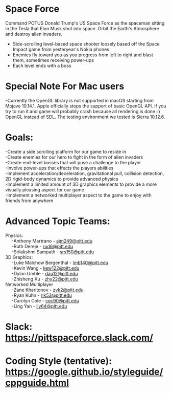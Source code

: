 # Space Force

Command POTUS Donald Trump's US Space Force as the spaceman sitting in the Tesla that Elon Musk shot into space. Orbit the Earth's Atmosphere and destroy alien invaders.
- Side-scrolling level-based space shooter loosely based off the Space Impact game from yesteryear's Nokia phones
- Enemies fly toward you as you progress from left to right and blast them, sometimes receiving power-ups
- Each level ends with a boss


# Special Note For Mac users
-Currently the OpenGL library is not supported in macOS starting from Mojave 10.14.1. Apple officially stops the support of basic OpenGL API. If you try to run it and game will probably crash because all rendering is done in OpenGL instead of SDL. The testing environment we tested is Sierra 10.12.6.

# Goals:

-Create a side scrolling platform for our game to reside in <br />
-Create enemies for our hero to fight in the form of alien invaders <br />
-Create end-level bosses that will pose a challenge to the player <br />
-Involve power-ups that effects the players abilities <br />
-Implement acceleration/deceleration, gravitational pull, collision detection, 2D rigid-body dynamics to provide advanced physics <br />
-Implement a limited amount of 3D graphics elements to provide a more visually pleasing aspect for our game <br />
-Implement a networked multiplayer aspect to the game to enjoy with friends from anywhere <br />

# Advanced Topic Teams:
Physics: <br />
&nbsp;&nbsp;&nbsp;&nbsp;&nbsp;-Anthony Martrano - ajm249@pitt.edu <br />
&nbsp;&nbsp;&nbsp;&nbsp;&nbsp;-Ruth Dereje - rud6@pitt.edu <br />
&nbsp;&nbsp;&nbsp;&nbsp;&nbsp;-Srilakshmi Sampath - srs150@pitt.edu <br />
3D Graphics: <br />
&nbsp;&nbsp;&nbsp;&nbsp;&nbsp;-Luke Malchow Bergenthal - lmb140@pitt.edu <br />
&nbsp;&nbsp;&nbsp;&nbsp;&nbsp;-Kevin Wang - kew122@pitt.edu <br />
&nbsp;&nbsp;&nbsp;&nbsp;&nbsp;-Dylan Umble - dau12@pitt.edu <br />
&nbsp;&nbsp;&nbsp;&nbsp;&nbsp;-Zhisheng Xu - zhx22@pitt.edu <br />
Networked Multiplayer <br />
&nbsp;&nbsp;&nbsp;&nbsp;&nbsp;-Zane Kharitonov - zvk2@pitt.edu <br />
&nbsp;&nbsp;&nbsp;&nbsp;&nbsp;-Ryan Kuhn - rlk53@pitt.edu <br />
&nbsp;&nbsp;&nbsp;&nbsp;&nbsp;-Carolyn Cole - cec90@pitt.edu <br />
&nbsp;&nbsp;&nbsp;&nbsp;&nbsp;-Ling Yan - liy64@pitt.edu <br />

# Slack: https://pittspaceforce.slack.com/
# Coding Style (tentative): https://google.github.io/styleguide/cppguide.html
